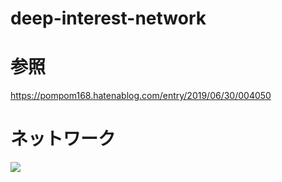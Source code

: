 # deep-interest-network

# 参照
https://pompom168.hatenablog.com/entry/2019/06/30/004050

# ネットワーク
![](https://github.com/Kuroki1931/deep-interest-network/tree/master/picture/S__10952715.jpg)
